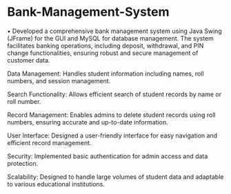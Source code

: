 # Bank-Management-System
• Developed a comprehensive bank management system using Java Swing (JFrame) for the GUI and MySQL for database management. The system facilitates banking operations, including deposit, withdrawal, and PIN change functionalities, ensuring robust and secure management of customer data.

Data Management: Handles student information including names, roll numbers, and session management.

Search Functionality: Allows efficient search of student records by name or roll number.

Record Management: Enables admins to delete student records using roll numbers, ensuring accurate and up-to-date information.

User Interface: Designed a user-friendly interface for easy navigation and efficient record management.

Security: Implemented basic authentication for admin access and data protection.

Scalability: Designed to handle large volumes of student data and adaptable to various educational institutions.


